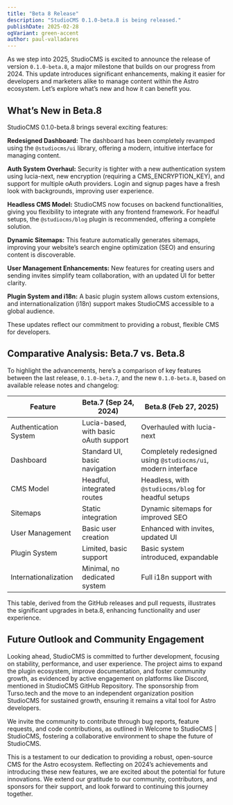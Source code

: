 ```yaml
---
title: "Beta 8 Release"
description: "StudioCMS 0.1.0-beta.8 is being released."
publishDate: 2025-02-28
ogVariant: green-accent
author: paul-valladares
---
```


As we step into 2025, StudioCMS is excited to announce the release of version `0.1.0-beta.8`, a major milestone that builds on our progress from 2024. This update introduces significant enhancements, making it easier for developers and marketers alike to manage content within the Astro ecosystem. Let’s explore what’s new and how it can benefit you.

## What’s New in Beta.8

StudioCMS 0.1.0-beta.8 brings several exciting features:

**Redesigned Dashboard:** The dashboard has been completely revamped using the `@studiocms/ui` library, offering a modern, intuitive interface for managing content.

**Auth System Overhaul:** Security is tighter with a new authentication system using lucia-next, new encryption (requiring a CMS_ENCRYPTION_KEY), and support for multiple oAuth providers. Login and signup pages have a fresh look with backgrounds, improving user experience.

**Headless CMS Model:** StudioCMS now focuses on backend functionalities, giving you flexibility to integrate with any frontend framework. For headful setups, the `@studiocms/blog` plugin is recommended, offering a complete solution.

**Dynamic Sitemaps:** This feature automatically generates sitemaps, improving your website’s search engine optimization (SEO) and ensuring content is discoverable.

**User Management Enhancements:** New features for creating users and sending invites simplify team collaboration, with an updated UI for better clarity.

**Plugin System and i18n:** A basic plugin system allows custom extensions, and internationalization (i18n) support makes StudioCMS accessible to a global audience.

These updates reflect our commitment to providing a robust, flexible CMS for developers.

## Comparative Analysis: Beta.7 vs. Beta.8

To highlight the advancements, here’s a comparison of key features between the last release, `0.1.0-beta.7`, and the new `0.1.0-beta.8`, based on available release notes and changelog:

| Feature | Beta.7 (Sep 24, 2024) | Beta.8 (Feb 27, 2025) |
| --- | --- | --- |
| Authentication System | Lucia-based, with basic oAuth support | Overhauled with lucia-next |
| Dashboard | Standard UI, basic navigation | Completely redesigned using `@studiocms/ui`, modern interface |
| CMS Model | Headful, integrated routes | Headless, with `@studiocms/blog` for headful setups |
| Sitemaps | Static integration | Dynamic sitemaps for improved SEO |
| User Management | Basic user creation | Enhanced with invites, updated UI |
| Plugin System | Limited, basic support | Basic system introduced, expandable |
| Internationalization | Minimal, no dedicated system | Full i18n support with |

This table, derived from the GitHub releases and pull requests, illustrates the significant upgrades in beta.8, enhancing functionality and user experience.

## Future Outlook and Community Engagement

Looking ahead, StudioCMS is committed to further development, focusing on stability, performance, and user experience. The project aims to expand the plugin ecosystem, improve documentation, and foster community growth, as evidenced by active engagement on platforms like Discord, mentioned in StudioCMS GitHub Repository. The sponsorship from Turso.tech and the move to an independent organization position StudioCMS for sustained growth, ensuring it remains a vital tool for Astro developers.

We invite the community to contribute through bug reports, feature requests, and code contributions, as outlined in Welcome to StudioCMS | StudioCMS, fostering a collaborative environment to shape the future of StudioCMS.

This is a testament to our dedication to providing a robust, open-source CMS for the Astro ecosystem. Reflecting on 2024’s achievements and introducing these new features, we are excited about the potential for future innovations. We extend our gratitude to our community, contributors, and sponsors for their support, and look forward to continuing this journey together.
